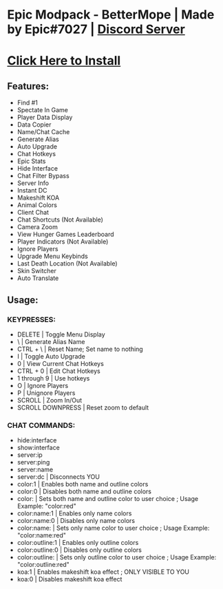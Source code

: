 # Epic Modpack - BetterMope | Made by Epic#7027 | [Discord Server](https://discord.gg/SHxwnYuxwK)

# [Click Here to Install](https://greasyfork.org/en/scripts/455807-epic-modpack)

## Features:
- Find #1
- Spectate In Game
- Player Data Display
- Data Copier
- Name/Chat Cache
- Generate Alias
- Auto Upgrade
- Chat Hotkeys
- Epic Stats
- Hide Interface
- Chat Filter Bypass
- Server Info
- Instant DC
- Makeshift KOA
- Animal Colors
- Client Chat
- Chat Shortcuts (Not Available)
- Camera Zoom
- View Hunger Games Leaderboard
- Player Indicators (Not Available)
- Ignore Players
- Upgrade Menu Keybinds
- Last Death Location (Not Available)
- Skin Switcher
- Auto Translate

## Usage:
### KEYPRESSES:
- DELETE | Toggle Menu Display
- \ | Generate Alias Name
- CTRL + \ | Reset Name; Set name to nothing
- I | Toggle Auto Upgrade
- 0 | View Current Chat Hotkeys
- CTRL + 0 | Edit Chat Hotkeys
- 1 through 9 | Use hotkeys
- O | Ignore Players
- P | Unignore Players
- SCROLL | Zoom In/Out
- SCROLL DOWNPRESS | Reset zoom to default

### CHAT COMMANDS:
- hide:interface
- show:interface
- server:ip
- server:ping
- server:name
- server:dc | Disconnects YOU
- color:1 | Enables both name and outline colors
- color:0 | Disables both name and outline colors
- color:<color> | Sets both name and outline color to user choice ; Usage Example: "color:red"
- color:name:1 | Enables only name colors
- color:name:0 | Disables only name colors
- color:name:<color> | Sets only name color to user choice ; Usage Example: "color:name:red"
- color:outline:1 | Enables only outline colors
- color:outline:0 | Disables only outline colors
- color:outline:<color> | Sets only outline color to user choice ; Usage Example: "color:outline:red"
- koa:1 | Enables makeshift koa effect ; ONLY VISIBLE TO YOU
- koa:0 | Disables makeshift koa effect
